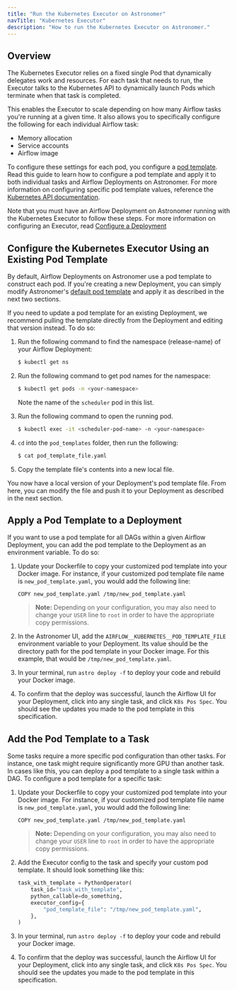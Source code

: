 ```yaml
---
title: "Run the Kubernetes Executor on Astronomer"
navTitle: "Kubernetes Executor"
description: "How to run the Kubernetes Executor on Astronomer."
---
```


## Overview

The Kubernetes Executor relies on a fixed single Pod that dynamically delegates work and resources. For each task that needs to run, the Executor talks to the Kubernetes API to dynamically launch Pods which terminate when that task is completed.

This enables the Executor to scale depending on how many Airflow tasks you're running at a given time. It also allows you to specifically configure the following for each individual Airflow task:

- Memory allocation
- Service accounts
- Airflow image

To configure these settings for each pod, you configure a [pod template](https://github.com/astronomer/airflow-chart/blob/master/files/pod-template-file.yaml). Read this guide to learn how to configure a pod template and apply it to both individual tasks and Airflow Deployments on Astronomer. For more information on configuring specific pod template values, reference the [Kubernetes API documentation](https://v1-16.docs.kubernetes.io/docs/reference/generated/kubernetes-api/v1.14/#podspec-v1-core).

Note that you must have an Airflow Deployment on Astronomer running with the Kubernetes Executor to follow these steps. For more information on configuring an Executor, read [Configure a Deployment](/docs/enterprise/next/deploy/configure-deployment)

## Configure the Kubernetes Executor Using an Existing Pod Template

By default, Airflow Deployments on Astronomer use a pod template to construct each pod. If you're creating a new Deployment, you can simply modify Astronomer's [default pod template](https://github.com/astronomer/airflow-chart/blob/master/files/pod-template-file.yaml) and apply it as described in the next two sections.

If you need to update a pod template for an existing Deployment, we recommend pulling the template directly from the Deployment and editing that version instead. To do so:

1. Run the following command to find the namespace (release-name) of your Airflow Deployment:

    ```sh
    $ kubectl get ns
    ```

2. Run the following command to get pod names for the namespace:

    ```sh
    $ kubectl get pods -n <your-namespace>
    ```

    Note the name of the `scheduler` pod in this list.

3. Run the following command to open the running pod.

    ```sh
    $ kubectl exec -it <scheduler-pod-name> -n <your-namespace>
    ```

4. `cd` into the `pod_templates` folder, then run the following:

    ```sh
    $ cat pod_template_file.yaml
    ```

5. Copy the template file's contents into a new local file.

You now have a local version of your Deployment's pod template file. From here, you can modify the file and push it to your Deployment as described in the next section.

## Apply a Pod Template to a Deployment

If you want to use a pod template for all DAGs within a given Airflow Deployment, you can add the pod template to the Deployment as an environment variable. To do so:

1. Update your Dockerfile to copy your customized pod template into your Docker image. For instance, if your customized pod template file name is `new_pod_template.yaml`, you would add the following line:

    ```
    COPY new_pod_template.yaml /tmp/new_pod_template.yaml
    ```

    > **Note:** Depending on your configuration, you may also need to change your `USER` line to `root` in order to have the appropriate copy permissions.

2. In the Astronomer UI, add the `AIRFLOW__KUBERNETES__POD_TEMPLATE_FILE` environment variable to your Deployment. Its value should be the directory path for the pod template in your Docker image. For this example, that would be `/tmp/new_pod_template.yaml`.

3. In your terminal, run `astro deploy -f` to deploy your code and rebuild your Docker image.

4. To confirm that the deploy was successful, launch the Airflow UI for your Deployment, click into any single task, and click `K8s Pos Spec`. You should see the updates you made to the pod template in this specification.

## Add the Pod Template to a Task

Some tasks require a more specific pod configuration than other tasks. For instance, one task might require significantly more GPU than another task. In cases like this, you can deploy a pod template to a single task within a DAG. To configure a pod template for a specific task:

1. Update your Dockerfile to copy your customized pod template into your Docker image. For instance, if your customized pod template file name is `new_pod_template.yaml`, you would add the following line:

    ```
    COPY new_pod_template.yaml /tmp/new_pod_template.yaml
    ```

    > **Note:** Depending on your configuration, you may also need to change your `USER` line to `root` in order to have the appropriate copy permissions.

2. Add the Executor config to the task and specify your custom pod template. It should look something like this:

    ```py
    task_with_template = PythonOperator(
        task_id="task_with_template",
        python_callable=do_something,
        executor_config={
            "pod_template_file": "/tmp/new_pod_template.yaml",
        },
    )
    ```

3. In your terminal, run `astro deploy -f` to deploy your code and rebuild your Docker image.

4. To confirm that the deploy was successful, launch the Airflow UI for your Deployment, click into any single task, and click `K8s Pos Spec`. You should see the updates you made to the pod template in this specification.
